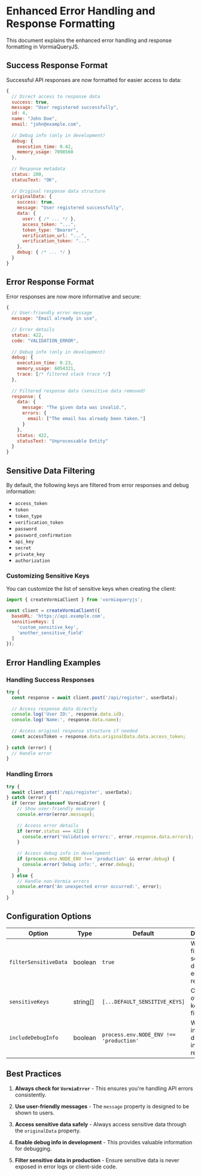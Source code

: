 # Enhanced Error Handling and Response Formatting

This document explains the enhanced error handling and response formatting in VormiaQueryJS.

## Success Response Format

Successful API responses are now formatted for easier access to data:

```javascript
{
  // Direct access to response data
  success: true,
  message: "User registered successfully",
  id: 4,
  name: "John Doe",
  email: "john@example.com",
  
  // Debug info (only in development)
  debug: {
    execution_time: 0.42,
    memory_usage: 7098560
  },
  
  // Response metadata
  status: 200,
  statusText: "OK",
  
  // Original response data structure
  originalData: {
    success: true,
    message: "User registered successfully",
    data: {
      user: { /* ... */ },
      access_token: "...",
      token_type: "Bearer",
      verification_url: "...",
      verification_token: "..."
    },
    debug: { /* ... */ }
  }
}
```

## Error Response Format

Error responses are now more informative and secure:

```javascript
{
  // User-friendly error message
  message: "Email already in use",
  
  // Error details
  status: 422,
  code: "VALIDATION_ERROR",
  
  // Debug info (only in development)
  debug: {
    execution_time: 0.23,
    memory_usage: 6054321,
    trace: [/* filtered stack trace */]
  },
  
  // Filtered response data (sensitive data removed)
  response: {
    data: {
      message: "The given data was invalid.",
      errors: {
        email: ["The email has already been taken."]
      }
    },
    status: 422,
    statusText: "Unprocessable Entity"
  }
}
```

## Sensitive Data Filtering

By default, the following keys are filtered from error responses and debug information:

- `access_token`
- `token`
- `token_type`
- `verification_token`
- `password`
- `password_confirmation`
- `api_key`
- `secret`
- `private_key`
- `authorization`

### Customizing Sensitive Keys

You can customize the list of sensitive keys when creating the client:

```javascript
import { createVormiaClient } from 'vormiaqueryjs';

const client = createVormiaClient({
  baseURL: 'https://api.example.com',
  sensitiveKeys: [
    'custom_sensitive_key',
    'another_sensitive_field'
  ]
});
```

## Error Handling Examples

### Handling Success Responses

```javascript
try {
  const response = await client.post('/api/register', userData);
  
  // Access response data directly
  console.log('User ID:', response.data.id);
  console.log('Name:', response.data.name);
  
  // Access original response structure if needed
  const accessToken = response.data.originalData.data.access_token;
  
} catch (error) {
  // Handle error
}
```

### Handling Errors

```javascript
try {
  await client.post('/api/register', userData);
} catch (error) {
  if (error instanceof VormiaError) {
    // Show user-friendly message
    console.error(error.message);
    
    // Access error details
    if (error.status === 422) {
      console.error('Validation errors:', error.response.data.errors);
    }
    
    // Access debug info in development
    if (process.env.NODE_ENV !== 'production' && error.debug) {
      console.error('Debug info:', error.debug);
    }
  } else {
    // Handle non-Vormia errors
    console.error('An unexpected error occurred:', error);
  }
}
```

## Configuration Options

| Option | Type | Default | Description |
|--------|------|---------|-------------|
| `filterSensitiveData` | boolean | `true` | Whether to filter sensitive data from error responses |
| `sensitiveKeys` | string[] | `[...DEFAULT_SENSITIVE_KEYS]` | Custom list of sensitive keys to filter |
| `includeDebugInfo` | boolean | `process.env.NODE_ENV !== 'production'` | Whether to include debug info in responses |

## Best Practices

1. **Always check for `VormiaError`** - This ensures you're handling API errors consistently.

2. **Use user-friendly messages** - The `message` property is designed to be shown to users.

3. **Access sensitive data safely** - Always access sensitive data through the `originalData` property.

4. **Enable debug info in development** - This provides valuable information for debugging.

5. **Filter sensitive data in production** - Ensure sensitive data is never exposed in error logs or client-side code.
